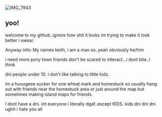 ![IMG_7943](https://github.com/user-attachments/assets/cbc3483d-5284-43d4-82e8-c8a103671cf2)

## yoo!
welcome to my github..ignore how shit it looks im trying to make it look better i swear.

Anyway info: My names keith, i am a man so..yeah obviously he/him

i need more pony town friends don't be scared to interact...i dont bite..i think

dni people under 10. i don't like talking to little kids.



im a huuugeee sucker for one wheat mark and homestuck so usually hang out with friends near the homestuck area or just around the map but sometimes making island maps for friends. 

I dont have a dni. int everyone i literally dgaf..except KIDS. kids dni dni dni ughh i hate you all
